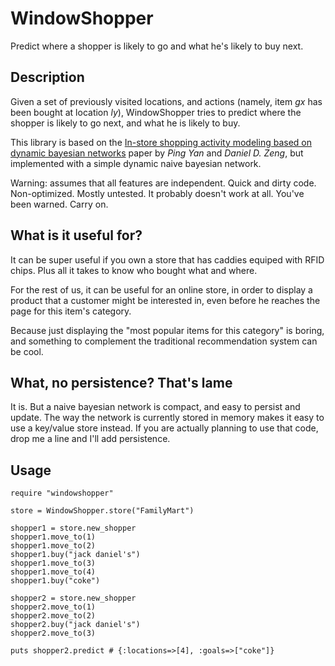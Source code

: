 WindowShopper
=============

Predict where a shopper is likely to go and what he's likely to buy
next.

Description
-----------

Given a set of previously visited locations, and actions (namely, item _gx_ has
been bought at location _ly_), WindowShopper tries to predict where the
shopper is likely to go next, and what he is likely to buy.

This library is based on the [In-store shopping activity
modeling based on dynamic bayesian networks](http://papers.ssrn.com/sol3/papers.cfm?abstract_id=1719317)
paper by _Ping Yan_ and _Daniel D. Zeng_, but implemented with a simple
dynamic naive bayesian network.

Warning: assumes that all features are independent. Quick and dirty code.
Non-optimized. Mostly untested. It probably doesn't work at all.
You've been warned. Carry on.

What is it useful for?
----------------------

It can be super useful if you own a store that has caddies equiped with
RFID chips. Plus all it takes to know who bought what and where.

For the rest of us, it can be useful for an online store, in order to
display a product that a customer might be interested in, even before
he reaches the page for this item's category.

Because just displaying the "most popular items for this category" is
boring, and something to complement the traditional recommendation
system can be cool.

What, no persistence? That's lame
---------------------------------

It is. But a naive bayesian network is compact, and easy to persist and
update. The way the network is currently stored in memory makes it
easy to use a key/value store instead.
If you are actually planning to use that code, drop me a line and I'll add
persistence.

Usage
-----

    require "windowshopper"
    
    store = WindowShopper.store("FamilyMart")
    
    shopper1 = store.new_shopper
    shopper1.move_to(1)
    shopper1.move_to(2)
    shopper1.buy("jack daniel's")
    shopper1.move_to(3)
    shopper1.move_to(4)
    shopper1.buy("coke")
    
    shopper2 = store.new_shopper
    shopper2.move_to(1)
    shopper2.move_to(2)
    shopper2.buy("jack daniel's")
    shopper2.move_to(3)
    
    puts shopper2.predict # {:locations=>[4], :goals=>["coke"]}

